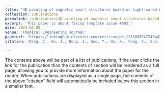 ```yaml
---
title: "4D printing of magnetic smart structures based on light-cured magnetic hydrogel"
collection: publications
permalink: /publication/4D printing of magnetic smart structures based on light-cured magnetic hydrogel
excerpt: 'This paper is about fixing template issue #693.'
date: 2024-06-08
venue: 'Chemical Engineering Journal'
paperurl: 'https://linkinghub.elsevier.com/retrieve/pii/S1385894724044796'
citation: 'Deng, C., Qu, J., Dong, J., Guo, Y., Wu, X., Fang, Y., Sun, X., Wei, Y., & Li, Z. (2024). 4D printing of magnetic smart structures based on light-cured magnetic hydrogel. Chemical Engineering Journal, 494, 152992. Q1. https://doi.org/10.1016/j.cej.2024.152992
'
---
```


The contents above will be part of a list of publications, if the user clicks the link for the publication than the contents of section will be rendered as a full page, allowing you to provide more information about the paper for the reader. When publications are displayed as a single page, the contents of the above "citation" field will automatically be included below this section in a smaller font.
